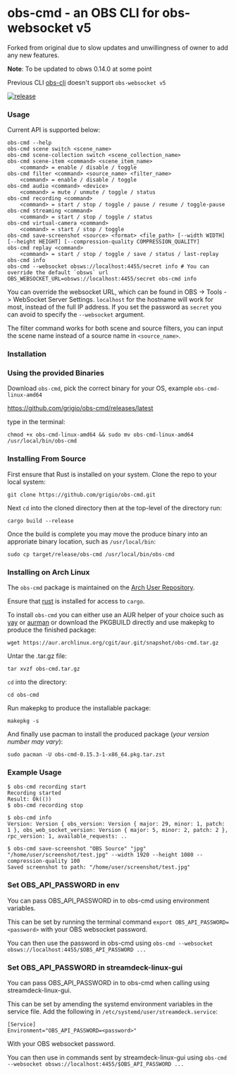 # obs-cmd - an OBS CLI for obs-websocket v5

Forked from original due to slow updates and unwillingness of owner to add any new features.

**Note**: To be updated to obws 0.14.0 at some point

Previous CLI [obs-cli](https://github.com/muesli/obs-cli/pull/64) doesn't support `obs-websocket v5`

[![release](https://github.com/damonpayn/obs-cmd/actions/workflows/release.yml/badge.svg)](https://github.com/damonpayn/obs-cmd/actions/workflows/release.yml)

### Usage

Current API is supported below:

```
obs-cmd --help
obs-cmd scene switch <scene_name>
obs-cmd scene-collection switch <scene_collection_name>
obs-cmd scene-item <command> <scene_item_name>
    <command> = enable / disable / toggle
obs-cmd filter <command> <source_name> <filter_name>
    <command> = enable / disable / toggle
obs-cmd audio <command> <device>
    <command> = mute / unmute / toggle / status
obs-cmd recording <command>
    <command> = start / stop / toggle / pause / resume / toggle-pause
obs-cmd streaming <command>
    <command> = start / stop / toggle / status
obs-cmd virtual-camera <command>
    <command> = start / stop / toggle
obs-cmd save-screenshot <source> <format> <file_path> [--width WIDTH] [--height HEIGHT] [--compression-quality COMPRESSION_QUALITY]
obs-cmd replay <command>
    <command> = start / stop / toggle / save / status / last-replay
obs-cmd info
obs-cmd --websocket obsws://localhost:4455/secret info # You can override the default `obsws` url
OBS_WEBSOCKET_URL=obsws://localhost:4455/secret obs-cmd info
```

You can override the websocket URL, which can be found in OBS -> Tools -> WebSocket Server Settings. `localhost` for the hostname will work for most, instead of the full IP address. If you set the password as `secret` you can avoid to specify the `--websocket` argument.

The filter command works for both scene and source filters, you can input the scene name instead of a source name in `<source_name>`.

### Installation


### Using the provided Binaries
Download `obs-cmd`, pick the correct binary for your OS, example `obs-cmd-linux-amd64`

https://github.com/grigio/obs-cmd/releases/latest

type in the terminal:

```
chmod +x obs-cmd-linux-amd64 && sudo mv obs-cmd-linux-amd64 /usr/local/bin/obs-cmd
```

### Installing From Source
First ensure that Rust is installed on your system. Clone the repo to your local system:

```
git clone https://github.com/grigio/obs-cmd.git
```

Next `cd` into the cloned directory then at the top-level of the directory run:

```
cargo build --release
```

Once the build is complete you may move the produce binary into an approriate binary location, such as `/usr/local/bin`:

```
sudo cp target/release/obs-cmd /usr/local/bin/obs-cmd
```

### Installing on Arch Linux
The `obs-cmd` package is maintained on the [Arch User Repository](https://aur.archlinux.org/packages/obs-cmd).

Ensure that [rust](https://archlinux.org/packages/extra/x86_64/rust/) is installed for access to `cargo`.

To install `obs-cmd` you can either use an AUR helper of your choice such as [yay](https://aur.archlinux.org/packages/yay) or [aurman](https://aur.archlinux.org/packages/aurman) or download the PKGBUILD directly and use makepkg to produce the finished package:
```
wget https://aur.archlinux.org/cgit/aur.git/snapshot/obs-cmd.tar.gz
```

Untar the .tar.gz file:
```
tar xvzf obs-cmd.tar.gz
```

`cd` into the directory:
```
cd obs-cmd
```

Run makepkg to produce the installable package:
```
makepkg -s
```

And finally use pacman to install the produced package (*your version number may vary*):
```
sudo pacman -U obs-cmd-0.15.3-1-x86_64.pkg.tar.zst
```


### Example Usage
```
$ obs-cmd recording start
Recording started
Result: Ok(())
$ obs-cmd recording stop

$ obs-cmd info
Version: Version { obs_version: Version { major: 29, minor: 1, patch: 1 }, obs_web_socket_version: Version { major: 5, minor: 2, patch: 2 }, rpc_version: 1, available_requests: ..

$ obs-cmd save-screenshot "OBS Source" "jpg" "/home/user/screenshot/test.jpg" --width 1920 --height 1080 --compression-quality 100
Saved screenshot to path: "/home/user/screenshot/test.jpg"
```


### Set OBS_API_PASSWORD in env
You can pass OBS_API_PASSWORD in to obs-cmd using environment variables.

This can be set by running the terminal command `export OBS_API_PASSWORD=<password>` with your OBS websocket password.

You can then use the password in obs-cmd using `obs-cmd --websocket obsws://localhost:4455/$OBS_API_PASSWORD ...`


### Set OBS_API_PASSWORD in streamdeck-linux-gui
You can pass OBS_API_PASSWORD in to obs-cmd when calling using streamdeck-linux-gui.

This can be set by amending the systemd environment variables in the service file. Add the following in `/etc/systemd/user/streamdeck.service`:

```
[Service]
Environment="OBS_API_PASSWORD=<password>"
```

With your OBS websocket password.

You can then use in commands sent by streamdeck-linux-gui using `obs-cmd --websocket obsws://localhost:4455/$OBS_API_PASSWORD ...`
